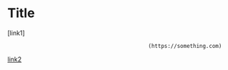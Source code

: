 # Title

[link1]



                                                (https://something.com)
[link2](some-thing.html)